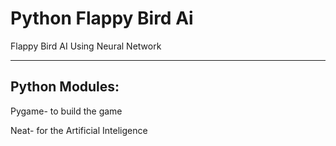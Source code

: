 <h1>Python Flappy Bird Ai</h1>

Flappy Bird AI Using Neural Network

---

<h2>Python Modules:</h2>

Pygame- to build the game

Neat- for the Artificial Inteligence
